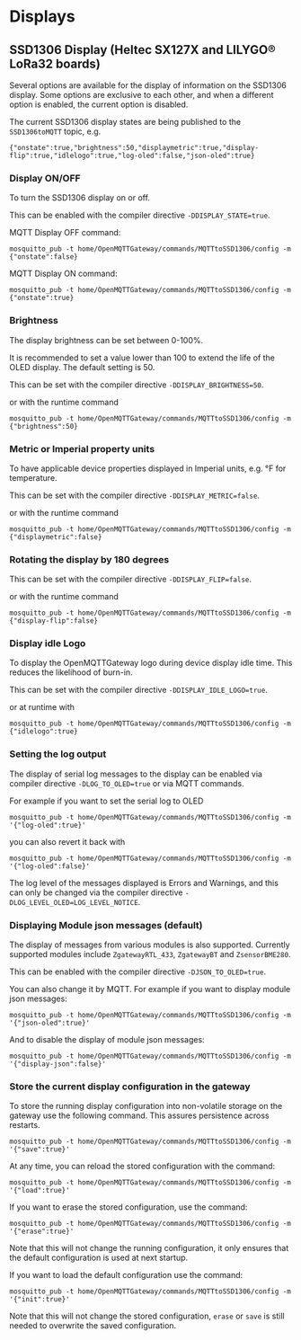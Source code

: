 # Displays

## SSD1306 Display (Heltec SX127X and LILYGO® LoRa32 boards)
Several options are available for the display of information on the SSD1306 display. Some options are exclusive to each other, and when a different option is enabled, the current option is disabled.

The current SSD1306 display states are being published to the `SSD1306toMQTT` topic, e.g.

`{"onstate":true,"brightness":50,"displaymetric":true,"display-flip":true,"idlelogo":true,"log-oled":false,"json-oled":true}`

### Display ON/OFF
To turn the SSD1306 display on or off.

This can be enabled with the compiler directive `-DDISPLAY_STATE=true`.

MQTT Display OFF command:

`mosquitto_pub -t home/OpenMQTTGateway/commands/MQTTtoSSD1306/config -m {"onstate":false}`

MQTT Display ON command:

`mosquitto_pub -t home/OpenMQTTGateway/commands/MQTTtoSSD1306/config -m {"onstate":true}`

### Brightness
The display brightness can be set between 0-100%.

It is recommended to set a value lower than 100 to extend the life of the OLED display. The default setting is 50.

This can be set with the compiler directive `-DDISPLAY_BRIGHTNESS=50`.

or with the runtime command

`mosquitto_pub -t home/OpenMQTTGateway/commands/MQTTtoSSD1306/config -m {"brightness":50}`

### Metric or Imperial property units
To have applicable device properties displayed in Imperial units, e.g. °F for temperature.

This can be set with the compiler directive `-DDISPLAY_METRIC=false`.

or with the runtime command

`mosquitto_pub -t home/OpenMQTTGateway/commands/MQTTtoSSD1306/config -m {"displaymetric":false}`

### Rotating the display by 180 degrees

This can be set with the compiler directive `-DDISPLAY_FLIP=false`.

or with the runtime command

`mosquitto_pub -t home/OpenMQTTGateway/commands/MQTTtoSSD1306/config -m {"display-flip":false}`

### Display idle Logo
To display the OpenMQTTGateway logo during device display idle time. This reduces the likelihood of burn-in.

This can be set with the compiler directive `-DDISPLAY_IDLE_LOGO=true`.

or at runtime with

`mosquitto_pub -t home/OpenMQTTGateway/commands/MQTTtoSSD1306/config -m {"idlelogo":true}`

### Setting the log output

The display of serial log messages to the display can be enabled via compiler directive `-DLOG_TO_OLED=true` or via MQTT commands.

For example if you want to set the serial log to OLED

`mosquitto_pub -t home/OpenMQTTGateway/commands/MQTTtoSSD1306/config -m '{"log-oled":true}'`

you can also revert it back with

`mosquitto_pub -t home/OpenMQTTGateway/commands/MQTTtoSSD1306/config -m '{"log-oled":false}'`

The log level of the messages displayed is Errors and Warnings, and this can only be changed via the compiler directive `-DLOG_LEVEL_OLED=LOG_LEVEL_NOTICE`.  

### Displaying Module json messages (default)

The display of messages from various modules is also supported. Currently supported modules include `ZgatewayRTL_433`, `ZgatewayBT` and `ZsensorBME280`.

This can be enabled with the compiler directive `-DJSON_TO_OLED=true`.

You can also change it by MQTT. For example if you want to display module json messages:

`mosquitto_pub -t home/OpenMQTTGateway/commands/MQTTtoSSD1306/config -m '{"json-oled":true}'`

And to disable the display of module json messages:

`mosquitto_pub -t home/OpenMQTTGateway/commands/MQTTtoSSD1306/config -m '{"display-json":false}'`

### Store the current display configuration in the gateway

To store the running display configuration into non-volatile storage on the gateway use the following command. This assures persistence across restarts.

`mosquitto_pub -t home/OpenMQTTGateway/commands/MQTTtoSSD1306/config -m '{"save":true}'`

At any time, you can reload the stored configuration with the command:

`mosquitto_pub -t home/OpenMQTTGateway/commands/MQTTtoSSD1306/config -m '{"load":true}'`

If you want to erase the stored configuration, use the command:

`mosquitto_pub -t home/OpenMQTTGateway/commands/MQTTtoSSD1306/config -m '{"erase":true}'` 

Note that this will not change the running configuration, it only ensures that the default configuration is used at next startup.

If you want to load the default configuration use the command:

`mosquitto_pub -t home/OpenMQTTGateway/commands/MQTTtoSSD1306/config -m '{"init":true}'` 

Note that this will not change the stored configuration, `erase` or `save` is still needed to overwrite the saved configuration.
